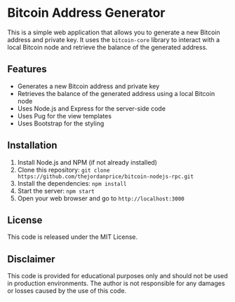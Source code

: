 # Bitcoin Address Generator

This is a simple web application that allows you to generate a new Bitcoin address and private key. It uses the `bitcoin-core` library to interact with a local Bitcoin node and retrieve the balance of the generated address.

## Features

- Generates a new Bitcoin address and private key
- Retrieves the balance of the generated address using a local Bitcoin node
- Uses Node.js and Express for the server-side code
- Uses Pug for the view templates
- Uses Bootstrap for the styling

## Installation

1. Install Node.js and NPM (if not already installed)
2. Clone this repository: `git clone https://github.com/thejordanprice/bitcoin-nodejs-rpc.git`
3. Install the dependencies: `npm install`
4. Start the server: `npm start`
5. Open your web browser and go to `http://localhost:3000`

## License

This code is released under the MIT License.

## Disclaimer

This code is provided for educational purposes only and should not be used in production environments. The author is not responsible for any damages or losses caused by the use of this code.